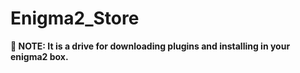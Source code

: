 # Enigma2_Store

**📣 NOTE: It is a drive for downloading plugins and installing in your enigma2 box.**
